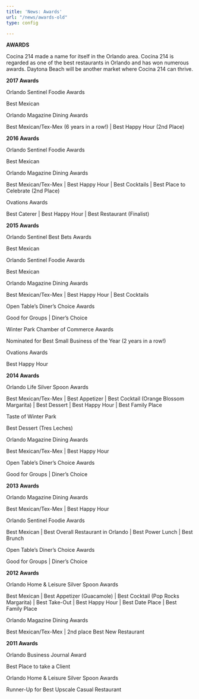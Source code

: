 ```yaml
---
title: 'News: Awards'
url: "/news/awards-old"
type: config

---
```

**AWARDS**

Cocina 214 made a name for itself in the Orlando area. Cocina 214 is regarded as one of the best restaurants in Orlando and has won numerous awards. Daytona Beach will be another market where Cocina 214 can thrive.

**2017 Awards**

Orlando Sentinel Foodie Awards

Best Mexican

Orlando Magazine Dining Awards

Best Mexican/Tex-Mex  (6 years in a row!)  | Best Happy Hour (2nd Place)

**2016 Awards**

Orlando Sentinel Foodie Awards

Best Mexican

Orlando Magazine Dining Awards

Best Mexican/Tex-Mex   | Best Happy Hour | Best Cocktails | Best Place to Celebrate (2nd Place)

Ovations Awards

Best Caterer | Best Happy Hour | Best Restaurant (Finalist)

**2015 Awards**

Orlando Sentinel Best Bets Awards

Best Mexican

Orlando Sentinel Foodie Awards

Best Mexican

Orlando Magazine Dining Awards

Best Mexican/Tex-Mex   |  Best Happy Hour | Best Cocktails

Open Table’s Diner’s Choice Awards

Good for Groups | Diner’s Choice

Winter Park Chamber of Commerce Awards

Nominated for Best Small Business of the Year (2 years in a row!)

Ovations Awards

Best Happy Hour

**2014 Awards**

Orlando Life Silver Spoon Awards

Best Mexican/Tex-Mex | Best Appetizer | Best Cocktail (Orange Blossom Margarita) | Best Dessert | Best Happy Hour | Best Family Place

Taste of Winter Park

Best Dessert (Tres Leches)

Orlando Magazine Dining Awards

Best Mexican/Tex-Mex   |  Best Happy Hour

Open Table’s Diner’s Choice Awards

Good for Groups | Diner’s Choice

**2013 Awards**

Orlando Magazine Dining Awards

Best Mexican/Tex-Mex   |  Best Happy Hour

Orlando Sentinel Foodie Awards

Best Mexican | Best Overall Restaurant in Orlando |  Best Power Lunch | Best Brunch

Open Table’s Diner’s Choice Awards

Good for Groups | Diner’s Choice

**2012 Awards**

Orlando Home & Leisure Silver Spoon Awards

Best Mexican | Best Appetizer (Guacamole) | Best Cocktail (Pop Rocks Margarita) | Best Take-Out | Best Happy Hour | Best Date Place | Best Family Place

Orlando Magazine Dining Awards

Best Mexican/Tex-Mex | 2nd place Best New Restaurant

**2011 Awards**

Orlando Business Journal Award

Best Place to take a Client

Orlando Home & Leisure Silver Spoon Awards

Runner-Up for Best Upscale Casual Restaurant
